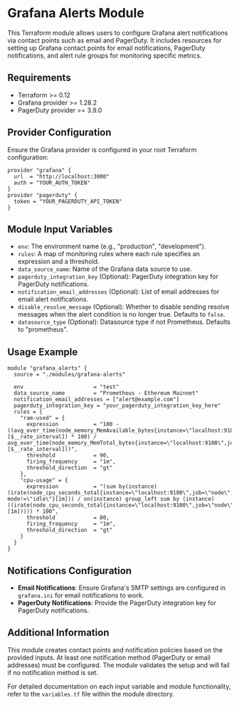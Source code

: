 
# Grafana Alerts Module

This Terraform module allows users to configure Grafana alert notifications via contact points such as email and PagerDuty. It includes resources for setting up Grafana contact points for email notifications, PagerDuty notifications, and alert rule groups for monitoring specific metrics.

## Requirements

- Terraform >= 0.12
- Grafana provider >= 1.28.2
- PagerDuty provider >= 3.9.0

## Provider Configuration

Ensure the Grafana provider is configured in your root Terraform configuration:

```hcl
provider "grafana" {
  url  = "http://localhost:3000"
  auth = "YOUR_AUTH_TOKEN"
}
provider "pagerduty" {
  token = "YOUR_PAGERDUTY_API_TOKEN"
}
```

## Module Input Variables

- `env`: The environment name (e.g., "production", "development").
- `rules`: A map of monitoring rules where each rule specifies an expression and a threshold.
- `data_source_name`: Name of the Grafana data source to use.
- `pagerduty_integration_key` (Optional): PagerDuty integration key for PagerDuty notifications.
- `notification_email_addresses` (Optional): List of email addresses for email alert notifications.
- `disable_resolve_message` (Optional): Whether to disable sending resolve messages when the alert condition is no longer true. Defaults to `false`.
- `datasource_type` (Optional): Datasource type if not Prometheus. Defaults to "prometheus".

## Usage Example

```hcl
module "grafana_alerts" {
  source = "./modules/grafana-alerts"

  env                      = "test"
  data_source_name         = "Prometheus - Ethereum Mainnet"
  notification_email_addresses = ["alert@example.com"]
  pagerduty_integration_key = "your_pagerduty_integration_key_here"
  rules = {
    "ram-used" = {
      expression           = "100 - ((avg_over_time(node_memory_MemAvailable_bytes{instance=\"localhost:9100\",job=\"node\"}[$__rate_interval]) * 100) / avg_over_time(node_memory_MemTotal_bytes{instance=\"localhost:9100\",job=\"node\"}[$__rate_interval]))",
      threshold            = 90,
      firing_frequency     = "1m",
      threshold_direction  = "gt"
    },
    "cpu-usage" = {
      expression           = "(sum by(instance) (irate(node_cpu_seconds_total{instance=\"localhost:9100\",job=\"node\", mode!=\"idle\"}[1m])) / on(instance) group_left sum by (instance)((irate(node_cpu_seconds_total{instance=\"localhost:9100\",job=\"node\"}[1m])))) * 100",
      threshold            = 80,
      firing_frequency     = "1m",
      threshold_direction  = "gt"
    }
  }
}

```

## Notifications Configuration

- **Email Notifications**: Ensure Grafana's SMTP settings are configured in `grafana.ini` for email notifications to work.
- **PagerDuty Notifications**: Provide the PagerDuty integration key for PagerDuty notifications.

## Additional Information

This module creates contact points and notification policies based on the provided inputs. At least one notification method (PagerDuty or email addresses) must be configured. The module validates the setup and will fail if no notification method is set.

For detailed documentation on each input variable and module functionality, refer to the `variables.tf` file within the module directory.
